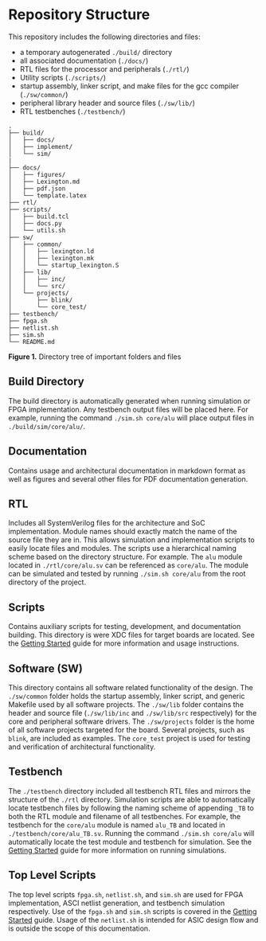 # Repository Structure

This repository includes the following directories and files:
- a temporary autogenerated `./build/` directory
- all associated documentation (`./docs/`)
- RTL files for the processor and peripherals (`./rtl/`)
- Utility scripts (`./scripts/`)
- startup assembly, linker script, and make files for the gcc compiler (`./sw/common/`)
- peripheral library header and source files (`./sw/lib/`)
- RTL testbenches (`./testbench/`)

```
.
├── build/
│   ├── docs/
│   ├── implement/
│   └── sim/
|
├── docs/
│   ├── figures/
│   ├── Lexington.md
│   ├── pdf.json
│   └── template.latex
├── rtl/
├── scripts/
│   ├── build.tcl
│   ├── docs.py
│   └── utils.sh
├── sw/
│   ├── common/
│   │   ├── lexington.ld
│   │   ├── lexington.mk
│   │   └── startup_lexington.S
│   ├── lib/
│   │   ├── inc/
│   │   └── src/
│   └── projects/
│       ├── blink/
│       └── core_test/
├── testbench/
├── fpga.sh
├── netlist.sh
├── sim.sh
└── README.md
```
**Figure 1.** Directory tree of important folders and files

## Build Directory

The build directory is automatically generated when running simulation or FPGA
implementation. Any testbench output files will be placed here. For example,
running the command `./sim.sh core/alu` will place output files in `./build/sim/core/alu/`.

## Documentation

Contains usage and architectural documentation in markdown format as well as figures
and several other files for PDF documentation generation.

## RTL

Includes all SystemVerilog files for the architecture and SoC implementation.
Module names should exactly match the name of the source file they are in. This
allows simulation and implementation scripts to easily locate files and modules.
The scripts use a hierarchical naming scheme based on the directory structure.
For example. The `alu` module located in `./rtl/core/alu.sv` can be referenced
as `core/alu`. The module can be simulated and tested by running
`./sim.sh core/alu` from the root directory of the project.

## Scripts

Contains auxiliary scripts for testing, development, and documentation building.
This directory is were XDC files for target boards are located.
See the [Getting Started](./GettingStarted.md) guide for more information and
usage instructions.

## Software (SW)

This directory contains all software related functionality of the design. The
`./sw/common` folder holds the startup assembly, linker script, and generic
Makefile used by all software projects. The `./sw/lib` folder contains the header
and source file (`./sw/lib/inc` and `./sw/lib/src` respectively) for the core
and peripheral software drivers. The `./sw/projects` folder is the home of all
software projects targeted for the board. Several projects, such as `blink`, are
included as examples. The `core_test` project is used for testing and verification
of architectural functionality.

## Testbench

The `./testbench` directory included all testbench RTL files and mirrors the
structure of the `./rtl` directory. Simulation scripts are able to automatically
locate testbench files by following the naming scheme of appending `_TB` to both
the RTL module and filename of all testbenches. For example, the testbench for
the `core/alu` module is named `alu_TB` and located in `./testbench/core/alu_TB.sv`.
Running the command `./sim.sh core/alu` will automatically locate the test module
and testbench for simulation. See the [Getting Started](./GettingStarted.md) guide
for more information on running simulations.

## Top Level Scripts

The top level scripts `fpga.sh`, `netlist.sh`, and `sim.sh` are used for FPGA
implementation, ASCI netlist generation, and testbench simulation respectively.
Use of the `fpga.sh` and `sim.sh` scripts is covered in the
[Getting Started](./GettingStarted.md) guide. Usage of the `netlist.sh` is
intended for ASIC design flow and is outside the scope of this documentation.

